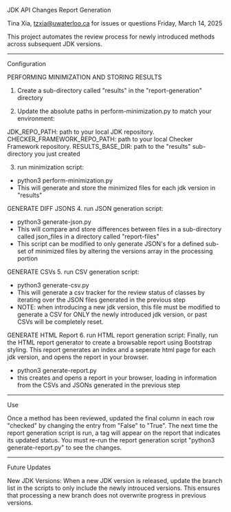 JDK API Changes Report Generation

Tina Xia, tzxia@uwaterloo.ca for issues or questions
Friday, March 14, 2025

This project automates the review process for newly introduced methods across subsequent JDK versions. 

-----------

Configuration

PERFORMING MINIMIZATION AND STORING RESULTS 
1. Create a sub-directory called "results" in the "report-generation" directory 

2. Update the absolute paths in perform-minimization.py to match your environment:

JDK_REPO_PATH: path to your local JDK repository.
CHECKER_FRAMEWORK_REPO_PATH: path to your local Checker Framework repository.
RESULTS_BASE_DIR: path to the "results" sub-directory you just created 

3. run minimization script: 
- python3 perform-minimization.py
- This will generate and store the minimized files for each jdk version in "results" 

GENERATE DIFF JSONS 
4. run JSON generation script: 
- python3 generate-json.py 
- This will compare and store differences between files in a sub-directory called json_files in a directory called "report-files"
- This script can be modified to only generate JSON's for a defined sub-set of minimized files by altering the versions array in the processing portion

GENERATE CSVs
5. run CSV generation script: 
- python3 generate-csv.py 
- This will generate a csv tracker for the review status of classes by iterating over the JSON files generated in the previous step
- NOTE: when introducing a new jdk version, this file must be modified to generate a CSV for ONLY the newly introduced jdk version, or past CSVs will be completely reset. 

GENERATE HTML Report
6. run HTML report generation script: 
Finally, run the HTML report generator to create a browsable report using Bootstrap styling. This report generates an index and a seperate html page for each jdk version, and opens the report in your browser.

- python3 generate-report.py
- this creates and opens a report in your browser, loading in information from the CSVs and JSONs generated in the previous step 

-----------

Use

Once a method has been reviewed, updated the final column in each row "checked" by changing the entry from "False" to "True". The next time the report generation script is run, a tag will appear on the report that indicates its updated status. You must re-run the report generation script "python3 generate-report.py" to see the changes. 

-----------

Future Updates

New JDK Versions:
When a new JDK version is released, update the branch list in the scripts to only include the newly introuced versions. This ensures that processing a new branch does not overwrite progress in previous versions. 